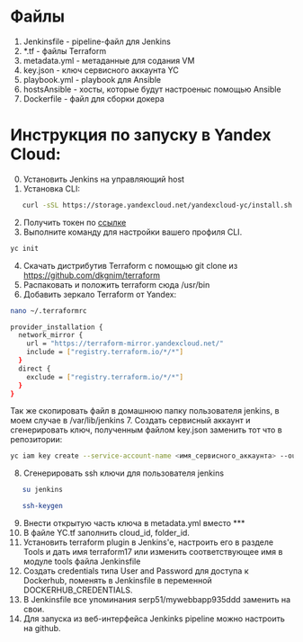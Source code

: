 # Файлы
1. Jenkinsfile - pipeline-файл для Jenkins
2. *.tf - файлы Terraform
3. metadata.yml - метаданные для содания VM
4. key.json - ключ сервисного аккаунта YC
5. playbook.yml - playbook для Ansible
6. hostsAnsible - хосты, которые будут настроеныс помощью Ansible
7. Dockerfile - файл для сборки докера

# Инструкция по запуску в Yandex Cloud:
0.  Установить Jenkins на управляющий host
1. Установка CLI:
```bash 
   curl -sSL https://storage.yandexcloud.net/yandexcloud-yc/install.sh | bash
```
2. Получить токен по [ссылке](https://oauth.yandex.ru/authorize?response_type=token&client_id=1a6990aa636648e9b2ef855fa7bec2fb)
3. Выполните команду для настройки вашего профиля CLI.

```bash
yc init 
```
4. Скачать дистрибутив Terraform с помощью git clone из https://github.com/dkgnim/terraform
5. Распаковать и положить terraform сюда /usr/bin
6. Добавить зеркало Terraform от Yandex: 
```bash
nano ~/.terraformrc
```
```bash
provider_installation {
  network_mirror {
    url = "https://terraform-mirror.yandexcloud.net/"
    include = ["registry.terraform.io/*/*"]
  }
  direct {
    exclude = ["registry.terraform.io/*/*"]
  }
}
```
Так же скопировать файл в домашнюю папку пользователя jenkins, в моем случае в /var/lib/jenkins
7.  Создать сервисный аккаунт и сгенерировать ключ, полученным файлом key.json заменить тот что в репозитории: 
```bash
yc iam key create --service-account-name <имя_сервисного_аккаунта> --output key.json
```
8.  Сгенерировать ssh ключи для пользователя jenkins 
```bash 
   su jenkins
```
```bash 
   ssh-keygen
```
9. Внести открытую часть ключа в metadata.yml вместо ***
10. В файле YC.tf заполнить cloud_id, folder_id.
11. Установить terraform plugin в Jenkins'e, настроить его в разделе Tools и дать имя terraform17 или изменить соответствующее имя в модуле tools файла Jenkinsfile 
12. Создать credentials типа User and Password для доступа к Dockerhub, поменять в Jenkinsfile в переменной DOCKERHUB_CREDENTIALS.
13. В Jenkinsfile все упоминания serp51/mywebbapp935ddd заменить на свои.
14. Для запуска из веб-интерфейса Jenkinks pipeline можно настроить на github.
